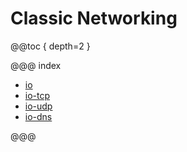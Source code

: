 # Classic Networking

@@toc { depth=2 }

@@@ index

* [io](io.md)
* [io-tcp](io-tcp.md)
* [io-udp](io-udp.md)
* [io-dns](io-dns.md)

@@@
